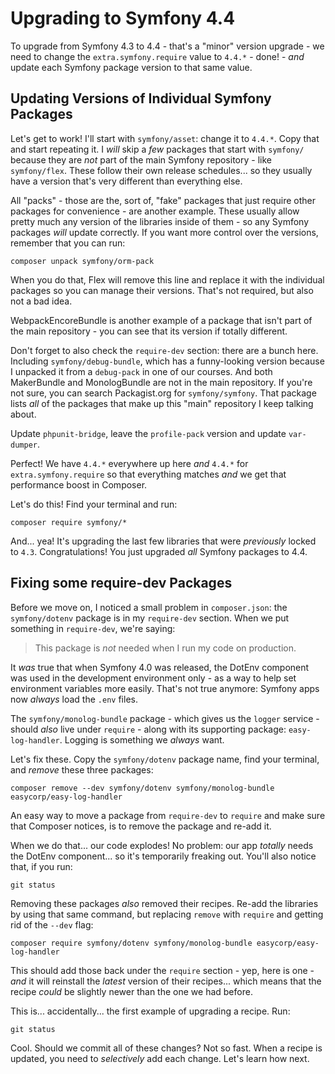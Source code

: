 # Upgrading to Symfony 4.4

To upgrade from Symfony 4.3 to 4.4 - that's a "minor" version upgrade - we need
to change the `extra.symfony.require` value to `4.4.*` - done! - *and* update
each Symfony package version to that same value.

## Updating Versions of Individual Symfony Packages

Let's get to work! I'll start with `symfony/asset`: change it to `4.4.*`. Copy
that and start repeating it. I *will* skip a *few* packages that start with `symfony/`
because they are *not* part of the main Symfony repository - like `symfony/flex`.
These follow their own release schedules... so they usually have a version that's
very different than everything else.

All "packs" - those are the, sort of, "fake" packages that just require other
packages for convenience - are another example. These usually allow pretty much
any version of the libraries inside of them - so any Symfony packages *will*
update correctly. If you want more control over the versions, remember that you
can run:

```terminal
composer unpack symfony/orm-pack
```

When you do that, Flex will remove this line and replace it with the individual
packages so you can manage their versions. That's not required, but also not a
bad idea.

WebpackEncoreBundle is another example of a package that isn't part of the main
repository - you can see that its version if totally different.

Don't forget to also check the `require-dev` section: there are a bunch here.
Including `symfony/debug-bundle`, which has a funny-looking version because
I unpacked it from a `debug-pack` in one of our courses. And both MakerBundle and
MonologBundle are not in the main repository. If you're not sure, you can search
Packagist.org for `symfony/symfony`. That package lists *all* of the packages
that make up this "main" repository I keep talking about.

Update `phpunit-bridge`, leave the `profile-pack` version and update `var-dumper`.

Perfect! We have `4.4.*` everywhere up here *and* `4.4.*` for `extra.symfony.require`
so that everything matches *and* we get that performance boost in Composer.

Let's do this! Find your terminal and run:

```terminal
composer require symfony/*
```

And... yea! It's upgrading the last few libraries that were *previously* locked
to `4.3`. Congratulations! You just upgraded *all* Symfony packages to 4.4.

## Fixing some require-dev Packages

Before we move on, I noticed a small problem in `composer.json`: the `symfony/dotenv`
package is in my `require-dev` section. When we put something in `require-dev`,
we're saying:

> This package is *not* needed when I run my code on production.

It *was* true that when Symfony 4.0 was released, the DotEnv component was used
in the development environment only - as a way to help set environment variables
more easily. That's not true anymore: Symfony apps now *always* load the `.env`
files.

The `symfony/monolog-bundle` package - which gives us the `logger` service -
should *also* live under `require` - along with its supporting package:
`easy-log-handler`. Logging is something we *always* want.

Let's fix these. Copy the `symfony/dotenv` package name, find your terminal,
and *remove* these three packages:

```terminal
composer remove --dev symfony/dotenv symfony/monolog-bundle easycorp/easy-log-handler
```

An easy way to move a package from `require-dev` to `require` and make sure that
Composer notices, is to remove the package and re-add it.

When we do that... our code explodes! No problem: our app *totally* needs the DotEnv
component... so it's temporarily freaking out. You'll also notice that, if you run:

```terminal
git status
```

Removing these packages *also* removed their recipes. Re-add the libraries by
using that same command, but replacing `remove` with `require` and getting rid
of the `--dev` flag:

```terminal-silent
composer require symfony/dotenv symfony/monolog-bundle easycorp/easy-log-handler
```

This should add those back under the `require` section - yep, here is one - *and*
it will reinstall the *latest* version of their recipes... which means that the
recipe *could* be slightly newer than the one we had before.

This is... accidentally... the first example of upgrading a recipe. Run:

```terminal
git status
```

Cool. Should we commit all of these changes? Not so fast. When a recipe is updated,
you need to *selectively* add each change. Let's learn how next.
